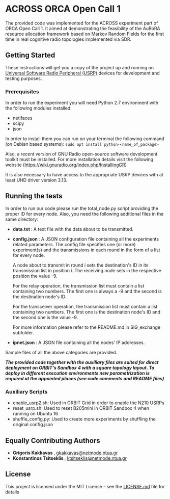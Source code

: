 
# ACROSS ORCA Open Call 1

The provided code was implemented for the ACROSS experiment part of ORCA Open Call 1. It aimed at demonstrating the feasibility of the AuRoRA resource allocation framework based on Markov Random Fields for the first time in real cognitive radio topologies implemented via SDR.

## Getting Started

These instructions will get you a copy of the project up and running on [Universal Software Radio Peripheral (USRP)](https://www.ettus.com/) devices for development and testing purposes. 

### Prerequisites

In order to run the experiment you will need Python 2.7 environment with the following modules installed:

* netifaces
* scipy
* json

In order to install them you can run on your terminal the following command (on Debian based systems): 
```sudo apt install python-<name_of_package>```

Also, a recent version of GNU Radio open-source software development toolkit must be installed. For more installation details visit the following website (https://wiki.gnuradio.org/index.php/InstallingGR) 

It is also necessary to have access to the appropriate USRP devices with at least UHD driver version 3.13.



## Running the tests

In order to run our code please run the total_node.py script providing the proper ID for every node. Also, you need the following additional files in the same directory:

* <b> data.txt </b>: A text file with the data about to be transmitted. 

* <b> config.json </b>: A JSON configuration file containing all the experiments related parameters.  The config file specifies one (or more) experiment(s) and the transmissions in each round in the form of a list for every node. 

	A node about to transmit in round i sets the destination's ID in its transmission list in position i. The receiving node sets in the respective position the value -9. 

	For the relay operation, the transmission list must contain a list containing two numbers.  The first one is always a -9 and the second is the destination node's ID. 

	For the transceiver operation, the transmission list must contain a list containing two numbers. The first one is the destination node's ID and the second one is the value -9.

	For more information please refer to the README.md in SIG_exchange subfolder.

* <b> ipnet.json </b> : A JSON file containing all the nodes' IP addresses.
 
 Sample files of all the above categories are provided.
 
 <b><i> The provided code together with the auxiliary files are suited for direct deployment on ORBIT's Sandbox 4 with a square topology layout. To deploy in different execution environments new parametrization is required at the appointed places (see code comments and README files) </i> </b> 


### Auxiliary Scripts

* enable_usrp2.sh: Used in ORBIT Grid in order to enable the N210 USRPs
* reset_usrp.sh: Used to reset B205mini in ORBIT Sandbox 4 when running on Ubuntu 16
* shuffle_config.py: Used to create more experiments by shuffling the original config.json


## Equally Contributing Authors

* <b> Grigoris Kakkavas </b>, gkakkavas@netmode.ntua.gr
* <b> Konstantinos Tsitseklis </b> , ktsitseklis@netmode.ntua.gr


## License

This project is licensed under the MIT License - see the [LICENSE.md](LICENSE.md) file for details


